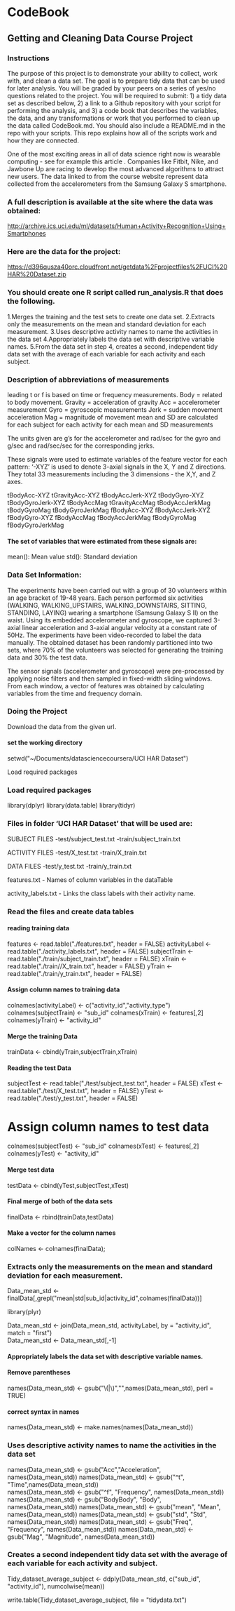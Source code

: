 # CodeBook
## Getting and Cleaning Data Course Project

### Instructions
The purpose of this project is to demonstrate your ability to collect, work with, and clean a data set. The goal is to prepare tidy data that can be used for later analysis. You will be graded by your peers on a series of yes/no questions related to the project. You will be required to submit: 1) a tidy data set as described below, 2) a link to a Github repository with your script for performing the analysis, and 3) a code book that describes the variables, the data, and any transformations or work that you performed to clean up the data called CodeBook.md. You should also include a README.md in the repo with your scripts. This repo explains how all of the scripts work and how they are connected.

One of the most exciting areas in all of data science right now is wearable computing - see for example this article . Companies like Fitbit, Nike, and Jawbone Up are racing to develop the most advanced algorithms to attract new users. The data linked to from the course website represent data collected from the accelerometers from the Samsung Galaxy S smartphone. 

### A full description is available at the site where the data was obtained:
http://archive.ics.uci.edu/ml/datasets/Human+Activity+Recognition+Using+Smartphones

### Here are the data for the project:
https://d396qusza40orc.cloudfront.net/getdata%2Fprojectfiles%2FUCI%20HAR%20Dataset.zip

### You should create one R script called run_analysis.R that does the following.
1.Merges the training and the test sets to create one data set.
2.Extracts only the measurements on the mean and standard deviation for each measurement.
3.Uses descriptive activity names to name the activities in the data set
4.Appropriately labels the data set with descriptive variable names.
5.From the data set in step 4, creates a second, independent tidy data set with the average of each variable for each activity and each subject.

### Description of abbreviations of measurements
leading t or f is based on time or frequency measurements.
Body = related to body movement.
Gravity = acceleration of gravity
Acc = accelerometer measurement
Gyro = gyroscopic measurements
Jerk = sudden movement acceleration
Mag = magnitude of movement
mean and SD are calculated for each subject for each activity for each mean and SD measurements

The units given are g’s for the accelerometer and rad/sec for the gyro and g/sec and rad/sec/sec for the corresponding jerks.

These signals were used to estimate variables of the feature vector for each pattern:
‘-XYZ’ is used to denote 3-axial signals in the X, Y and Z directions. They total 33 measurements including the 3 dimensions - the X,Y, and Z axes.

tBodyAcc-XYZ
tGravityAcc-XYZ
tBodyAccJerk-XYZ
tBodyGyro-XYZ
tBodyGyroJerk-XYZ
tBodyAccMag
tGravityAccMag
tBodyAccJerkMag
tBodyGyroMag
tBodyGyroJerkMag
fBodyAcc-XYZ
fBodyAccJerk-XYZ
fBodyGyro-XYZ
fBodyAccMag
fBodyAccJerkMag
fBodyGyroMag
fBodyGyroJerkMag

#### The set of variables that were estimated from these signals are:
mean(): Mean value
std(): Standard deviation

### Data Set Information:
The experiments have been carried out with a group of 30 volunteers within an age bracket of 19-48 years. Each person performed six activities (WALKING, WALKING_UPSTAIRS, WALKING_DOWNSTAIRS, SITTING, STANDING, LAYING) wearing a smartphone (Samsung Galaxy S II) on the waist. Using its embedded accelerometer and gyroscope, we captured 3-axial linear acceleration and 3-axial angular velocity at a constant rate of 50Hz. The experiments have been video-recorded to label the data manually. The obtained dataset has been randomly partitioned into two sets, where 70% of the volunteers was selected for generating the training data and 30% the test data.

The sensor signals (accelerometer and gyroscope) were pre-processed by applying noise filters and then sampled in fixed-width sliding windows. From each window, a vector of features was obtained by calculating variables from the time and frequency domain.

### Doing the Project
Download the data from the given url. 
#### set the working directory
setwd("~/Documents/datasciencecoursera/UCI HAR Dataset")

Load required packages

### Load required packages
library(dplyr)
library(data.table)
library(tidyr)

### Files in folder ‘UCI HAR Dataset’ that will be used are:
SUBJECT FILES
 -test/subject_test.txt
 -train/subject_train.txt
 
ACTIVITY FILES
 -test/X_test.txt
 -train/X_train.txt
 
DATA FILES
 -test/y_test.txt
 -train/y_train.txt
 
features.txt - Names of column variables in the dataTable

activity_labels.txt - Links the class labels with their activity name.

### Read the files and create data tables 

#### reading training data 
features      <- read.table("./features.txt", header = FALSE)
activityLabel <- read.table("./activity_labels.txt", header = FALSE)
subjectTrain  <- read.table("./train/subject_train.txt", header = FALSE)
xTrain        <- read.table("./train//X_train.txt", header = FALSE)
yTrain        <- read.table("./train/y_train.txt", header = FALSE)

#### Assign column names to training data
  colnames(activityLabel) <- c("activity_id","activity_type")
  colnames(subjectTrain)  <- "sub_id"
  colnames(xTrain)        <- features[,2]
  colnames(yTrain)        <- "activity_id"
  
#### Merge the training Data
  trainData <- cbind(yTrain,subjectTrain,xTrain)
  
#### Reading the test Data
  subjectTest <- read.table("./test/subject_test.txt", header = FALSE)
  xTest       <- read.table("./test/X_test.txt", header = FALSE)
  yTest       <- read.table("./test/y_test.txt", header = FALSE)
  
  # Assign column names to test data
  colnames(subjectTest) <- "sub_id"
  colnames(xTest)       <- features[,2]  
  colnames(yTest)       <- "activity_id"  
  
#### Merge test data
  testData <- cbind(yTest,subjectTest,xTest)

#### Final merge of both of the data sets
  finalData <- rbind(trainData,testData)
  
#### Make a vector for the column names
  colNames <- colnames(finalData);
  
  
### Extracts only the measurements on the mean and standard deviation for each measurement.
  Data_mean_std <- finalData[,grepl("mean|std|sub_id|activity_id",colnames(finalData))]

  library(plyr)
  
  Data_mean_std <- join(Data_mean_std, activityLabel, by = "activity_id", match = "first")  
  Data_mean_std <- Data_mean_std[,-1]

#### Appropriately labels the data set with descriptive variable names.

#### Remove parentheses 
  names(Data_mean_std) <- gsub("\\(|\\)","",names(Data_mean_std), perl = TRUE)
  
#### correct syntax in names
  names(Data_mean_std) <- make.names(names(Data_mean_std))
  
### Uses descriptive activity names to name the activities in the data set
  names(Data_mean_std) <- gsub("Acc","Acceleration", names(Data_mean_std))
  names(Data_mean_std) <- gsub("^t", "Time",names(Data_mean_std))  
  names(Data_mean_std) <- gsub("^f", "Frequency", names(Data_mean_std))
  names(Data_mean_std) <- gsub("BodyBody", "Body", names(Data_mean_std))
  names(Data_mean_std) <- gsub("mean", "Mean", names(Data_mean_std))
  names(Data_mean_std) <- gsub("std", "Std", names(Data_mean_std))
  names(Data_mean_std) <- gsub("Freq", "Frequency", names(Data_mean_std))
  names(Data_mean_std) <- gsub("Mag", "Magnitude", names(Data_mean_std))
  
### Creates a second independent tidy data set with the average of each variable for each activity and subject.
  
Tidy_dataset_average_subject <- ddply(Data_mean_std, c("sub_id", "activity_id"), numcolwise(mean))
 
write.table(Tidy_dataset_average_subject, file = "tidydata.txt")